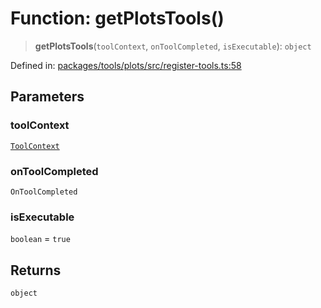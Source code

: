 # Function: getPlotsTools()

> **getPlotsTools**(`toolContext`, `onToolCompleted`, `isExecutable`): `object`

Defined in: [packages/tools/plots/src/register-tools.ts:58](https://github.com/GeoDaCenter/openassistant/blob/28e38a23cf528ccfe10391135d12fba8d3e385da/packages/tools/plots/src/register-tools.ts#L58)

## Parameters

### toolContext

[`ToolContext`](../type-aliases/ToolContext.md)

### onToolCompleted

`OnToolCompleted`

### isExecutable

`boolean` = `true`

## Returns

`object`
